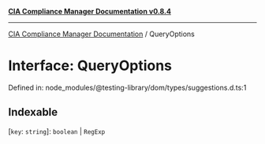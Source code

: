 [**CIA Compliance Manager Documentation v0.8.4**](../README.md)

***

[CIA Compliance Manager Documentation](../globals.md) / QueryOptions

# Interface: QueryOptions

Defined in: node\_modules/@testing-library/dom/types/suggestions.d.ts:1

## Indexable

\[`key`: `string`\]: `boolean` \| `RegExp`
